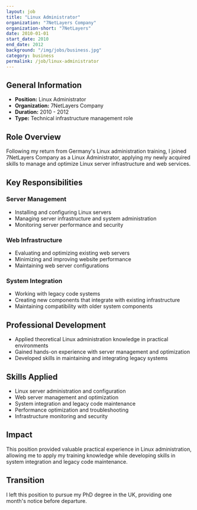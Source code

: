 ```yaml
---
layout: job
title: "Linux Administrator"
organization: "7NetLayers Company"
organization-short: "7NetLayers"
date: 2010-01-01
start_date: 2010
end_date: 2012
background: "/img/jobs/business.jpg"
category: business
permalink: /job/linux-administrator
---
```


## General Information

- **Position:** Linux Administrator
- **Organization:** 7NetLayers Company
- **Duration:** 2010 - 2012
- **Type:** Technical infrastructure management role

## Role Overview

Following my return from Germany's Linux administration training, I joined 7NetLayers Company as a Linux Administrator, applying my newly acquired skills to manage and optimize Linux server infrastructure and web services.

## Key Responsibilities

### Server Management
- Installing and configuring Linux servers
- Managing server infrastructure and system administration
- Monitoring server performance and security

### Web Infrastructure
- Evaluating and optimizing existing web servers
- Minimizing and improving website performance
- Maintaining web server configurations

### System Integration
- Working with legacy code systems
- Creating new components that integrate with existing infrastructure
- Maintaining compatibility with older system components

## Professional Development

- Applied theoretical Linux administration knowledge in practical environments
- Gained hands-on experience with server management and optimization
- Developed skills in maintaining and integrating legacy systems

## Skills Applied

- Linux server administration and configuration
- Web server management and optimization
- System integration and legacy code maintenance
- Performance optimization and troubleshooting
- Infrastructure monitoring and security

## Impact

This position provided valuable practical experience in Linux administration, allowing me to apply my training knowledge while developing skills in system integration and legacy code maintenance.

## Transition

I left this position to pursue my PhD degree in the UK, providing one month's notice before departure.
